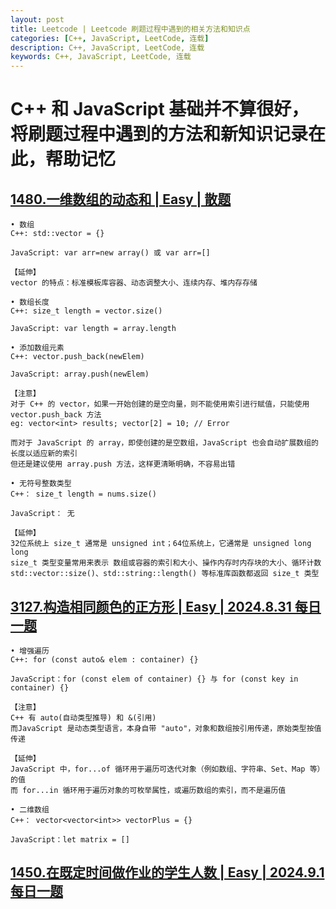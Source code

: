 ```yaml
---
layout: post
title: Leetcode | Leetcode 刷题过程中遇到的相关方法和知识点
categories: [C++, JavaScript, LeetCode, 连载]
description: C++, JavaScript, LeetCode, 连载
keywords: C++, JavaScript, LeetCode, 连载
---
```


# C++ 和 JavaScript 基础并不算很好，将刷题过程中遇到的方法和新知识记录在此，帮助记忆

## <a href="https://leetcode.cn/problems/running-sum-of-1d-array/" target="_blank">1480.一维数组的动态和 | Easy | 散题</a>

```
• 数组
C++: std::vector = {} 

JavaScript: var arr=new array() 或 var arr=[]

【延伸】
vector 的特点：标准模板库容器、动态调整大小、连续内存、堆内存存储
```
```
• 数组长度
C++: size_t length = vector.size()

JavaScript: var length = array.length
```
```
• 添加数组元素
C++: vector.push_back(newElem)

JavaScript: array.push(newElem)

【注意】
对于 C++ 的 vector，如果一开始创建的是空向量，则不能使用索引进行赋值，只能使用 vector.push_back 方法
eg: vector<int> results; vector[2] = 10; // Error

而对于 JavaScript 的 array，即使创建的是空数组，JavaScript 也会自动扩展数组的长度以适应新的索引
但还是建议使用 array.push 方法，这样更清晰明确，不容易出错
```
```
• 无符号整数类型
C++： size_t length = nums.size()

JavaScript： 无

【延伸】
32位系统上 size_t 通常是 unsigned int；64位系统上，它通常是 unsigned long long
size_t 类型变量常用来表示 数组或容器的索引和大小、操作内存时内存块的大小、循环计数
std::vector::size()、std::string::length() 等标准库函数都返回 size_t 类型
```

## <a href="https://leetcode.cn/problems/make-a-square-with-the-same-color/" target="_blank">3127.构造相同颜色的正方形 | Easy | 2024.8.31 每日一题</a>

```
• 增强遍历
C++: for (const auto& elem : container) {}

JavaScript：for (const elem of container) {} 与 for (const key in container) {}

【注意】
C++ 有 auto(自动类型推导) 和 &(引用)
而JavaScript 是动态类型语言，本身自带 "auto"，对象和数组按引用传递，原始类型按值传递

【延伸】
JavaScript 中，for...of 循环用于遍历可迭代对象（例如数组、字符串、Set、Map 等）的值
而 for...in 循环用于遍历对象的可枚举属性，或遍历数组的索引，而不是遍历值
```
```
• 二维数组
C++： vector<vector<int>> vectorPlus = {}

JavaScript：let matrix = []
```

## <a href="https://leetcode.cn/problems/running-sum-of-1d-array/" target="_blank">1450.在既定时间做作业的学生人数 | Easy | 2024.9.1 每日一题</a>
